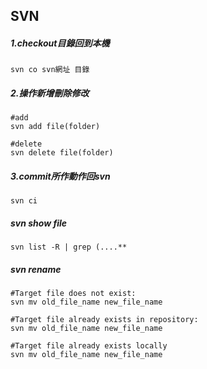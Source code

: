 ## SVN
##### 1.checkout目錄回到本機
```
svn co svn網址 目錄
```

##### 2.操作新增刪除修改
```
#add
svn add file(folder)

#delete
svn delete file(folder)
```

##### 3.commit所作動作回svn
```
svn ci
```

##### svn show  file 
```
svn list -R | grep (....**
```

##### svn rename
```
#Target file does not exist:
svn mv old_file_name new_file_name

#Target file already exists in repository:
svn mv old_file_name new_file_name 

#Target file already exists locally 
svn mv old_file_name new_file_name 

```